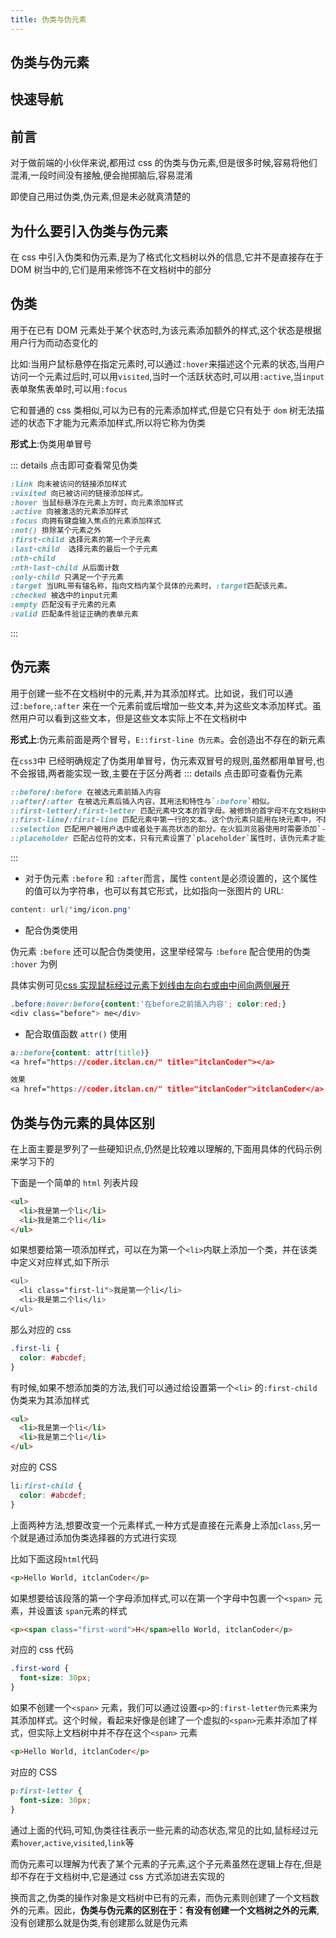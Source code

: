 ```yaml
---
title: 伪类与伪元素
---
```


## 伪类与伪元素

## 快速导航

<TOC />

## 前言

对于做前端的小伙伴来说,都用过 css 的伪类与伪元素,但是很多时候,容易将他们混淆,一段时间没有接触,便会抛掷脑后,容易混淆

即使自己用过伪类,伪元素,但是未必就真清楚的

## 为什么要引入伪类与伪元素

在 css 中引入伪类和伪元素,是为了格式化文档树以外的信息,它并不是直接存在于 DOM 树当中的,它们是用来修饰不在文档树中的部分

## 伪类

用于在已有 DOM 元素处于某个状态时,为该元素添加额外的样式,这个状态是根据用户行为而动态变化的

比如:当用户鼠标悬停在指定元素时,可以通过`:hover`来描述这个元素的状态,当用户访问一个元素过后时,可以用`visited`,当时一个活跃状态时,可以用`:active`,当`input`表单聚焦表单时,可以用`:focus`

它和普通的 css 类相似,可以为已有的元素添加样式,但是它只有处于 `dom` 树无法描述的状态下才能为元素添加样式,所以将它称为伪类

**形式上**:伪类用单冒号

::: details 点击即可查看常见伪类

```css
:link 向未被访问的链接添加样式
:visited 向已被访问的链接添加样式。
:hover 当鼠标悬浮在元素上方时，向元素添加样式
:active 向被激活的元素添加样式
:focus 向拥有键盘输入焦点的元素添加样式
:not() 排除某个元素之外
:first-child 选择元素的第一个子元素
:last-child  选择元素的最后一个子元素
:nth-child
:nth-last-child 从后面计数
:only-child 只满足一个子元素
:target 当URL带有锚名称，指向文档内某个具体的元素时，:target匹配该元素。
:checked 被选中的input元素
:empty 匹配没有子元素的元素
:valid 匹配条件验证正确的表单元素
```

:::

## 伪元素

用于创建一些不在文档树中的元素,并为其添加样式。比如说，我们可以通过`:before`,`:after` 来在一个元素前或后增加一些文本,并为这些文本添加样式。虽然用户可以看到这些文本，但是这些文本实际上不在文档树中

**形式上**:伪元素前面是两个冒号，`E::first-line 伪元素`。会创造出不存在的新元素

在`css3`中 已经明确规定了伪类用单冒号，伪元素双冒号的规则,虽然都用单冒号,也不会报错,两者能实现一致,主要在于区分两者
::: details 点击即可查看伪元素

```css
::before/:before 在被选元素前插入内容
::after/:after 在被选元素后插入内容，其用法和特性与`:before`相似。
::first-letter/:first-letter 匹配元素中文本的首字母。被修饰的首字母不在文档树中
::first-line/:first-line 匹配元素中第一行的文本。这个伪元素只能用在块元素中，不能用在内联元素中。
::selection 匹配用户被用户选中或者处于高亮状态的部分。在火狐浏览器使用时需要添加`-moz`前缀。该伪元素只支持双冒号的形式。
::placeholder 匹配占位符的文本，只有元素设置了`placeholder`属性时，该伪元素才能生效,具体实例可见 [表单输入框聚焦效果](./input-focus-animate)

```

:::

- 对于伪元素 `:before` 和 `:after`而言，属性 `content`是必须设置的，这个属性的值可以为字符串，也可以有其它形式，比如指向一张图片的 URL:

```css
content: url('img/icon.png'
```

- 配合伪类使用

伪元素 `:before` 还可以配合伪类使用，这里举经常与 `:before` 配合使用的伪类 `:hover` 为例

具体实例可见[css 实现鼠标经过元素下划线由左向右或由中间向两侧展开](./hover-underline-sides)

```css
.before:hover:before{content:'在before之前插入内容'; color:red;}
<div class="before"> me</div>
```

- 配合取值函数 `attr()` 使用

```css
a::before{content: attr(title)}
<a href="https://coder.itclan.cn/" title="itclanCoder"></a>

效果
<a href="https://coder.itclan.cn/" title="itclanCoder">itclanCoder</a>
```

## 伪类与伪元素的具体区别

在上面主要是罗列了一些硬知识点,仍然是比较难以理解的,下面用具体的代码示例来学习下的

下面是一个简单的 `html` 列表片段

```html
<ul>
  <li>我是第一个li</li>
  <li>我是第二个li</li>
</ul>
```

如果想要给第一项添加样式，可以在为第一个`<li>`内联上添加一个类，并在该类中定义对应样式,如下所示

```css
<ul>
  <li class="first-li">我是第一个li</li>
  <li>我是第二个li</li>
</ul>
```

那么对应的 css

```css
.first-li {
  color: #abcdef;
}
```

有时候,如果不想添加类的方法,我们可以通过给设置第一个`<li>` 的`:first-child`伪类来为其添加样式

```html
<ul>
  <li>我是第一个li</li>
  <li>我是第二个li</li>
</ul>
```

对应的 CSS

```css
li:first-child {
  color: #abcdef;
}
```

上面两种方法,想要改变一个元素样式,一种方式是直接在元素身上添加`class`,另一个就是通过添加伪类选择器的方式进行实现

比如下面这段`html`代码

```html
<p>Hello World, itclanCoder</p>
```

如果想要给该段落的第一个字母添加样式,可以在第一个字母中包裹一个`<span>` 元素，并设置该 `span`元素的样式

```html
<p><span class="first-word">H</span>ello World, itclanCoder</p>
```

对应的 css 代码

```css
.first-word {
  font-size: 30px;
}
```

如果不创建一个`<span>` 元素，我们可以通过设置`<p>`的`:first-letter伪元素`来为其添加样式。这个时候，看起来好像是创建了一个虚拟的`<span>`元素并添加了样式，但实际上文档树中并不存在这个`<span>` 元素

```html
<p>Hello World, itclanCoder</p>
```

对应的 CSS

```css
p:first-letter {
  font-size: 30px;
}
```

通过上面的代码,可知,伪类往往表示一些元素的动态状态,常见的比如,鼠标经过元素`hover`,`active`,`visited`,`link`等

而伪元素可以理解为代表了某个元素的子元素,这个子元素虽然在逻辑上存在,但是却不存在于文档树中,它是通过 css 方式添加进去实现的

换而言之,伪类的操作对象是文档树中已有的元素，而伪元素则创建了一个文档数外的元素。因此，**伪类与伪元素的区别在于：有没有创建一个文档树之外的元素**,没有创建那么就是伪类,有创建那么就是伪元素
